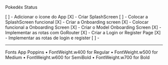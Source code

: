 
Pokedéx Status

[ ] - Adicionar o ícone do App 
[X] - Criar SplashScreen 
[ ] - Colocar a SplashScreen funcional 
[X] - Criar a Onboarding screen 
[X] - Colocar funcional a Onboarding Screen 
[X] - Criar o Model Onboarding Screen
[X] - Implementar as rotas com GoRouter
[X] - Criar a Login or Register Page 
[X] - Implementar as rotas de login e register
[ ] - 
________________________________________________________________________________
 Fonts App Poppins 
 	•	FontWeight.w400 for Regular
	•	FontWeight.w500 for Medium
	•	FontWeight.w600 for SemiBold
	•	FontWeight.w700 for Bold
